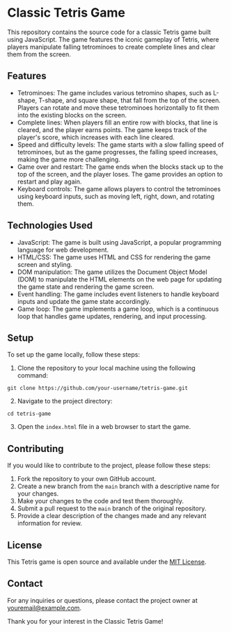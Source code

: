 # Classic Tetris Game

This repository contains the source code for a classic Tetris game built using JavaScript. The game features the iconic gameplay of Tetris, where players manipulate falling tetrominoes to create complete lines and clear them from the screen.

## Features

- Tetrominoes: The game includes various tetromino shapes, such as L-shape, T-shape, and square shape, that fall from the top of the screen. Players can rotate and move these tetrominoes horizontally to fit them into the existing blocks on the screen.
- Complete lines: When players fill an entire row with blocks, that line is cleared, and the player earns points. The game keeps track of the player's score, which increases with each line cleared.
- Speed and difficulty levels: The game starts with a slow falling speed of tetrominoes, but as the game progresses, the falling speed increases, making the game more challenging.
- Game over and restart: The game ends when the blocks stack up to the top of the screen, and the player loses. The game provides an option to restart and play again.
- Keyboard controls: The game allows players to control the tetrominoes using keyboard inputs, such as moving left, right, down, and rotating them.

## Technologies Used

- JavaScript: The game is built using JavaScript, a popular programming language for web development.
- HTML/CSS: The game uses HTML and CSS for rendering the game screen and styling.
- DOM manipulation: The game utilizes the Document Object Model (DOM) to manipulate the HTML elements on the web page for updating the game state and rendering the game screen.
- Event handling: The game includes event listeners to handle keyboard inputs and update the game state accordingly.
- Game loop: The game implements a game loop, which is a continuous loop that handles game updates, rendering, and input processing.

## Setup

To set up the game locally, follow these steps:

1. Clone the repository to your local machine using the following command:
```
git clone https://github.com/your-username/tetris-game.git
```
2. Navigate to the project directory:
```
cd tetris-game
```
3. Open the `index.html` file in a web browser to start the game.

## Contributing

If you would like to contribute to the project, please follow these steps:

1. Fork the repository to your own GitHub account.
2. Create a new branch from the `main` branch with a descriptive name for your changes.
3. Make your changes to the code and test them thoroughly.
4. Submit a pull request to the `main` branch of the original repository.
5. Provide a clear description of the changes made and any relevant information for review.

## License

This Tetris game is open source and available under the [MIT License](LICENSE).

## Contact

For any inquiries or questions, please contact the project owner at [youremail@example.com](mailto:youremail@example.com).

Thank you for your interest in the Classic Tetris Game!
